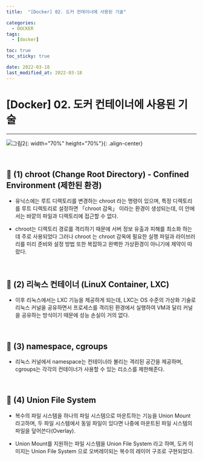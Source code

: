 ```yaml
---
title:  "[Docker] 02. 도커 컨테이너에 사용된 기술" 

categories:
  - DOCKER
tags:
  - [docker]

toc: true
toc_sticky: true

date: 2022-03-18
last_modified_at: 2022-03-18
---
```

# [Docker] 02. 도커 컨테이너에 사용된 기술
---

<style>
table {
    font-size: 12pt;
}
table th:first-of-type {
    width: 5%;
}
table th:nth-of-type(2) {
    width: 15%;
}
table th:nth-of-type(3) {
    width: 50%;
}
table th:nth-of-type(4) {
    width: 30%;
}
</style>

![그림2](https://user-images.githubusercontent.com/42735894/223619549-8cf54831-3871-4024-b9d8-ce0f30c7cf3a.png){: width="70%" height="70%"}{: .align-center}

<br>

## 🔔 (1) chroot (Change Root Directory) - Confined Environment (제한된 환경)

- 유닉스에는 루트 디렉토리를 변경하는 chroot 라는 명령이 있으며, 특정 디렉토리를 루트 디렉토리로 설정하면 「chroot 감옥」 이라는 환경이 생성되는데, 이 안에서는 바깥의 파일과 디렉토리에 접근할 수 없다.

- chroot는 디렉토리 경로를 격리하기 때문에 서버 정보 유출과 피해를 최소화 하는데 주로 사용되었다 그러나 chroot 는 chroot 감옥에 필요한 실행 파일과 라이브러리를 미리 준비와 설정 방법 또한 복잡하고 완벽한 가상환경이 아니기에 제약이 따랐다.

<br>

## 🔔 (2) 리눅스 컨테이너 (LinuX Container, LXC) 

- 이후 리눅스에서는 LXC 기능을 제공하게 되는데, LXC는 OS 수준의 가상화 기술로 리눅스 커널을 공유하면서 프로세스를 격리된 환경에서 실행하여 VM과 달리 커널을 공유하는 방식이기 때문에 성능 손실이 거의 없다.

<br>

## 🔔 (3) namespace, cgroups

- 리눅스 커널에서 namespace는 컨테이너라 불리는 격리된 공간을 제공하며, cgroups는 각각의 컨테이너가 사용할 수 있는 리소스를 제한해준다.

<br>

## 🔔 (4) Union File System

- 복수의 파일 시스템을 하나의 파일 시스템으로 마운트하는 기능을 Union Mount 라고하며, 두 파일 시스템에서 동일 파일이 있다면 나중에 마운트된 파일 시스템의 파일을 덮어쓴다(Overlay).

- Union Mount를 지원하는 파일 시스템을 Union File System 라고 하며, 도커 이미지는 Union File System 으로 오버레이되는 복수의 레이어 구조로 구현되었다.

<br>
